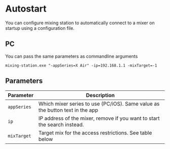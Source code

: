 # Autostart

You can configure mixing station to automatically connect to a mixer on startup using a configuration file.

## PC
You can pass the same parameters as commandline arguments
```
mixing-station.exe "-appSeries=X Air" -ip=192.168.1.1 -mixTarget=-1
```

## Parameters
| Parameter | Description |
| --- | --- |
| `appSeries` | Which mixer series to use (PC/iOS). Same value as the button text in the app |
| `ip` | IP address of the mixer, remove if you want to start the search instead. |
| `mixTarget` | Target mix for the access restrictions. See table below |
